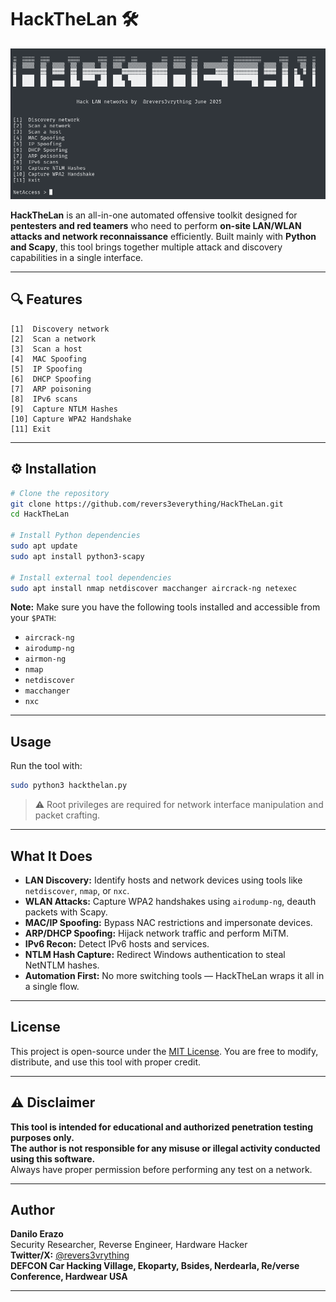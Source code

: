 # HackTheLan 🛠️
![alt text](tool.png)

**HackTheLan** is an all-in-one automated offensive toolkit designed for **pentesters and red teamers** who need to perform **on-site LAN/WLAN attacks and network reconnaissance** efficiently. Built mainly with **Python and Scapy**, this tool brings together multiple attack and discovery capabilities in a single interface.

---

## 🔍 Features

```
[1]  Discovery network
[2]  Scan a network
[3]  Scan a host
[4]  MAC Spoofing
[5]  IP Spoofing
[6]  DHCP Spoofing
[7]  ARP poisoning
[8]  IPv6 scans
[9]  Capture NTLM Hashes
[10] Capture WPA2 Handshake
[11] Exit
```

---

## ⚙️ Installation

```bash
# Clone the repository
git clone https://github.com/revers3everything/HackTheLan.git
cd HackTheLan

# Install Python dependencies
sudo apt update
sudo apt install python3-scapy

# Install external tool dependencies
sudo apt install nmap netdiscover macchanger aircrack-ng netexec
```

**Note:** Make sure you have the following tools installed and accessible from your `$PATH`:

- `aircrack-ng`
- `airodump-ng`
- `airmon-ng`
- `nmap`
- `netdiscover`
- `macchanger`
- `nxc`

---

## Usage

Run the tool with:

```bash
sudo python3 hackthelan.py
```

> ⚠️ Root privileges are required for network interface manipulation and packet crafting.

---

## What It Does

- **LAN Discovery:** Identify hosts and network devices using tools like `netdiscover`, `nmap`, or `nxc`.
- **WLAN Attacks:** Capture WPA2 handshakes using `airodump-ng`, deauth packets with Scapy.
- **MAC/IP Spoofing:** Bypass NAC restrictions and impersonate devices.
- **ARP/DHCP Spoofing:** Hijack network traffic and perform MiTM.
- **IPv6 Recon:** Detect IPv6 hosts and services.
- **NTLM Hash Capture:** Redirect Windows authentication to steal NetNTLM hashes.
- **Automation First:** No more switching tools — HackTheLan wraps it all in a single flow.

---

## License

This project is open-source under the [MIT License](https://opensource.org/licenses/MIT). You are free to modify, distribute, and use this tool with proper credit.

---

## ⚠️ Disclaimer

**This tool is intended for educational and authorized penetration testing purposes only.**  
**The author is not responsible for any misuse or illegal activity conducted using this software.**  
Always have proper permission before performing any test on a network.

---

## Author

**Danilo Erazo**  
Security Researcher, Reverse Engineer, Hardware Hacker  
**Twitter/X:** [@revers3vrything](https://x.com/revers3vrything)  
**DEFCON Car Hacking Village, Ekoparty, Bsides, Nerdearla, Re/verse Conference, Hardwear USA**

---
